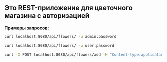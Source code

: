  ## Это REST-приложение для цветочного магазина с авторизацией


 **Примеры запросов:**
```sh
curl localhost:8080/api/flowers/ -u admin:password
```
```sh
curl localhost:8080/api/flowers/ -u user:password
```
```sh
curl -X POST localhost:8080/api/flowers/add -H "Content-type:application/json" -d {\"name\":\"Ромашка\",\"type\":\"Полевые\",\"sel_price\":\8.88\,\"purch_price\":\5.1\} -u user:password
```
